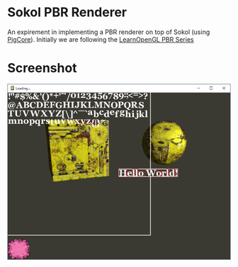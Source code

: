 # Sokol PBR Renderer
An expirement in implementing a PBR renderer on top of Sokol (using [PigCore](https://github.com/PiggybankStudios/PigCore)). Initially we are following the [LearnOpenGL PBR Series](https://learnopengl.com/PBR/Theory)

# Screenshot
![Sphere and Cube With Text Screenshot](/_media/screenshot3.png)
